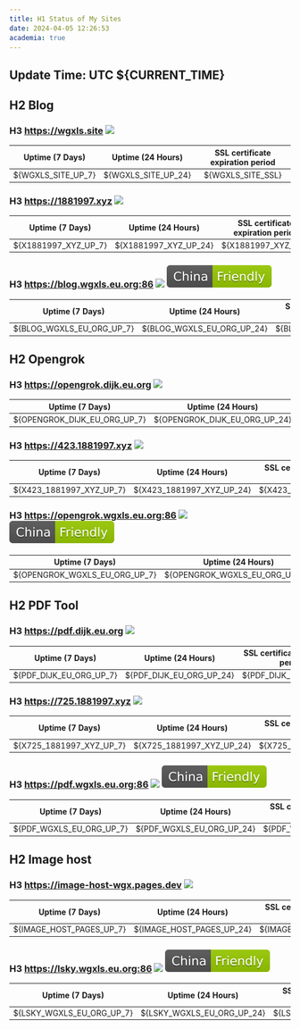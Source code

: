 ```yaml
---
title: H1 Status of My Sites 
date: 2024-04-05 12:26:53
academia: true
---
```


## Update Time: UTC ${CURRENT_TIME}

## H2 Blog

### H3 https://wgxls.site ![](/img/${STATUS_WGXLS_SITE})

|  Uptime (7 Days)   |  Uptime (24 Hours)  | SSL certificate expiration period |
| :----------------: | :-----------------: | :-------------------------------: |
| ${WGXLS_SITE_UP_7} | ${WGXLS_SITE_UP_24} |         ${WGXLS_SITE_SSL}         |

### H3 https://1881997.xyz ![](/img/${STATUS_1881997_XYZ})

|  Uptime (7 Days)   |  Uptime (24 Hours)  | SSL certificate expiration period |
| :----------------: | :-----------------: | :-------------------------------: |
| ${X1881997_XYZ_UP_7} | ${X1881997_XYZ_UP_24} |         ${X1881997_XYZ_SSL}         |

### H3 https://blog.wgxls.eu.org:86 ![](/img/${STATUS_BLOG_WGXLS_EU_ORG}) ![](/img/China-Friendly-green.svg) 

|  Uptime (7 Days)   |  Uptime (24 Hours)  | SSL certificate expiration period |
| :----------------: | :-----------------: | :-------------------------------: |
| ${BLOG_WGXLS_EU_ORG_UP_7} | ${BLOG_WGXLS_EU_ORG_UP_24} |         ${BLOG_WGXLS_EU_ORG_SSL}         |

## H2 Opengrok

### H3 https://opengrok.dijk.eu.org ![](/img/${STATUS_OPENGROK_DIJK_EU_ORG})

|  Uptime (7 Days)   |  Uptime (24 Hours)  | SSL certificate expiration period |
| :----------------: | :-----------------: | :-------------------------------: |
| ${OPENGROK_DIJK_EU_ORG_UP_7} | ${OPENGROK_DIJK_EU_ORG_UP_24} |         ${OPENGROK_DIJK_EU_ORG_SSL}         |

### H3 https://423.1881997.xyz ![](/img/${STATUS_423_1881997_XYZ})

|  Uptime (7 Days)   |  Uptime (24 Hours)  | SSL certificate expiration period |
| :----------------: | :-----------------: | :-------------------------------: |
| ${X423_1881997_XYZ_UP_7} | ${X423_1881997_XYZ_UP_24} |         ${X423_1881997_XYZ_SSL}         |

### H3 https://opengrok.wgxls.eu.org:86 ![](/img/${STATUS_OPENGROK_WGXLS_EU_ORG}) ![](/img/China-Friendly-green.svg)

|  Uptime (7 Days)   |  Uptime (24 Hours)  | SSL certificate expiration period |
| :----------------: | :-----------------: | :-------------------------------: |
| ${OPENGROK_WGXLS_EU_ORG_UP_7} | ${OPENGROK_WGXLS_EU_ORG_UP_24} |         ${OPENGROK_WGXLS_EU_ORG_SSL}         |

## H2 PDF Tool

### H3 https://pdf.dijk.eu.org ![](/img/${STATUS_PDF_DIJK_EU_ORG})

|  Uptime (7 Days)   |  Uptime (24 Hours)  | SSL certificate expiration period |
| :----------------: | :-----------------: | :-------------------------------: |
| ${PDF_DIJK_EU_ORG_UP_7} | ${PDF_DIJK_EU_ORG_UP_24} |         ${PDF_DIJK_EU_ORG_SSL}         |

### H3 https://725.1881997.xyz ![](/img/${STATUS_725_1881997_XYZ})

|  Uptime (7 Days)   |  Uptime (24 Hours)  | SSL certificate expiration period |
| :----------------: | :-----------------: | :-------------------------------: |
| ${X725_1881997_XYZ_UP_7} | ${X725_1881997_XYZ_UP_24} |         ${X725_1881997_XYZ_SSL}         |

### H3 https://pdf.wgxls.eu.org:86 ![](/img/${STATUS_PDF_WGXLS_EU_ORG}) ![](/img/China-Friendly-green.svg)

|  Uptime (7 Days)   |  Uptime (24 Hours)  | SSL certificate expiration period |
| :----------------: | :-----------------: | :-------------------------------: |
| ${PDF_WGXLS_EU_ORG_UP_7} | ${PDF_WGXLS_EU_ORG_UP_24} |         ${PDF_WGXLS_EU_ORG_SSL}         |

## H2 Image host

### H3 https://image-host-wgx.pages.dev ![](/img/${STATUS_IMAGE_HOST_PAGES})

|  Uptime (7 Days)   |  Uptime (24 Hours)  | SSL certificate expiration period |
| :----------------: | :-----------------: | :-------------------------------: |
| ${IMAGE_HOST_PAGES_UP_7} | ${IMAGE_HOST_PAGES_UP_24} |         ${IMAGE_HOST_PAGES_SSL}         |


### H3 https://lsky.wgxls.eu.org:86 ![](/img/${STATUS_LSKY_WGXLS_EU_ORG}) ![](/img/China-Friendly-green.svg)

|  Uptime (7 Days)   |  Uptime (24 Hours)  | SSL certificate expiration period |
| :----------------: | :-----------------: | :-------------------------------: |
| ${LSKY_WGXLS_EU_ORG_UP_7} | ${LSKY_WGXLS_EU_ORG_UP_24} |         ${LSKY_WGXLS_EU_ORG_SSL}         |